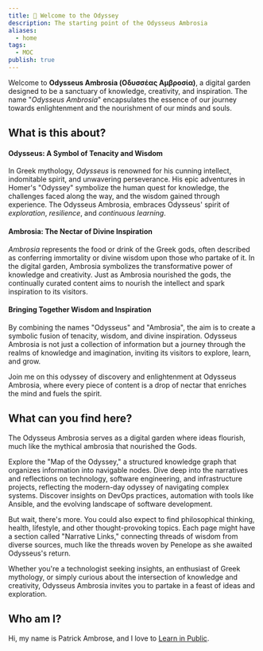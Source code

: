 ```yaml
---
title: 👋 Welcome to the Odyssey
description: The starting point of the Odysseus Ambrosia
aliases:
  - home
tags:
  - MOC
publish: true
---
```


Welcome to **Odysseus Ambrosia (Οδυσσέας Αμβροσία)**, a digital garden designed to be a sanctuary of knowledge, creativity, and inspiration. The name "*Odysseus Ambrosia*" encapsulates the essence of our journey towards enlightenment and the nourishment of our minds and souls.

## What is this about?

#### Odysseus: A Symbol of Tenacity and Wisdom

In Greek mythology, *Odysseus* is renowned for his cunning intellect, indomitable spirit, and unwavering perseverance. His epic adventures in Homer's "Odyssey" symbolize the human quest for knowledge, the challenges faced along the way, and the wisdom gained through experience. The Odysseus Ambrosia, embraces Odysseus' spirit of *exploration*, *resilience*, and *continuous learning*.

#### Ambrosia: The Nectar of Divine Inspiration

*Ambrosia* represents the food or drink of the Greek gods, often described as conferring immortality or divine wisdom upon those who partake of it. In the digital garden, Ambrosia symbolizes the transformative power of knowledge and creativity. Just as Ambrosia nourished the gods, the continually curated content aims to nourish the intellect and spark inspiration to its visitors.

#### Bringing Together Wisdom and Inspiration

By combining the names "Odysseus" and "Ambrosia", the aim is to create a symbolic fusion of tenacity, wisdom, and divine inspiration. Odysseus Ambrosia is not just a collection of information but a journey through the realms of knowledge and imagination, inviting its visitors to explore, learn, and grow.

Join me on this odyssey of discovery and enlightenment at Odysseus Ambrosia, where every piece of content is a drop of nectar that enriches the mind and fuels the spirit.

## What can you find here?

The Odysseus Ambrosia serves as a digital garden where ideas flourish, much like the mythical ambrosia that nourished the Gods.

Explore the "Map of the Odyssey," a structured knowledge graph that organizes information into navigable nodes. Dive deep into the narratives and reflections on technology, software engineering, and infrastructure projects, reflecting the modern-day odyssey of navigating complex systems. Discover insights on DevOps practices, automation with tools like Ansible, and the evolving landscape of software development.

But wait, there's more. You could also expect to find philosophical thinking, health, lifestyle, and other thought-provoking topics. Each page might have a section called "Narrative Links," connecting threads of wisdom from diverse sources, much like the threads woven by Penelope as she awaited Odysseus's return.


Whether you're a technologist seeking insights, an enthusiast of Greek mythology, or simply curious about the intersection of knowledge and creativity, Odysseus Ambrosia invites you to partake in a feast of ideas and exploration.
## Who am I?

Hi, my name is Patrick Ambrose, and I love to [Learn in Public](Learn%20in%20Public.md). 